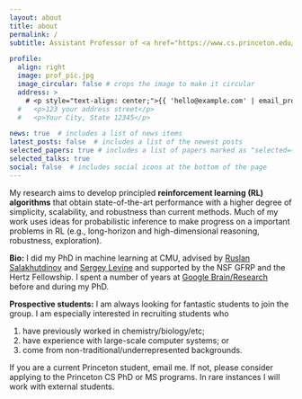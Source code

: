 ```yaml
---
layout: about
title: about
permalink: /
subtitle: Assistant Professor of <a href="https://www.cs.princeton.edu/">Computer Science</a> at <a href="https://www.princeton.edu/">Princeton University</a>.

profile:
  align: right
  image: prof_pic.jpg
  image_circular: false # crops the image to make it circular
  address: >
    # <p style="text-align: center;">{{ 'hello@example.com' | email_protect }}</p>
  #   <p>123 your address street</p>
  #   <p>Your City, State 12345</p>

news: true  # includes a list of news items
latest_posts: false  # includes a list of the newest posts
selected_papers: true # includes a list of papers marked as "selected={true}"
selected_talks: true
social: false  # includes social icons at the bottom of the page
---
```


My research aims to develop principled <b>reinforcement learning (RL) algorithms</b> that obtain
state-of-the-art performance with a higher degree of simplicity, scalability, and robustness than current
methods. Much of my work uses ideas for probabilistic inference to make progress on a important problems in RL (e.g., long-horizon and high-dimensional reasoning, robustness, exploration).

**Bio:** I did my PhD in machine learning at CMU, advised by [Ruslan Salakhutdinov](http://www.cs.cmu.edu/~rsalakhu/) and [Sergey Levine](https://people.eecs.berkeley.edu/~svlevine/) and supported by the NSF GFRP and the Hertz Fellowship. I spent a number of years at [Google Brain/Research](https://research.google/) before and during my PhD.

**Prospective students:** I am always looking for fantastic students to join the group. I am especially interested in recruiting students who
1. have previously worked in chemistry/biology/etc;
2. have experience with large-scale computer systems; or
3. come from non-traditional/underrepresented backgrounds.

If you are a current Princeton student, email me. If not, please consider applying to the Princeton CS PhD or MS programs. In rare instances I will work with external students.